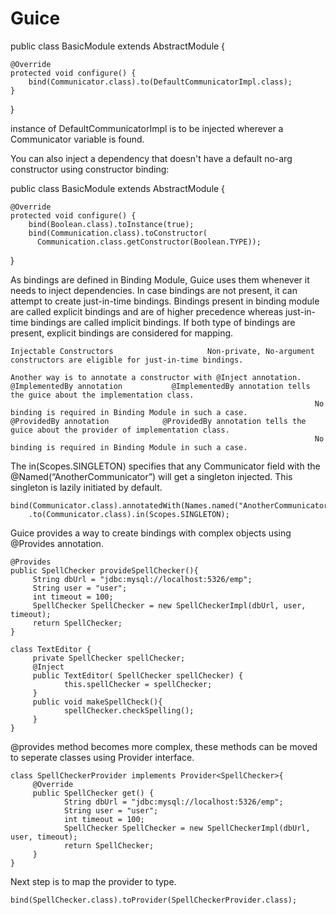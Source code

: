 # Guice

public class BasicModule extends AbstractModule {
 
    @Override
    protected void configure() {
        bind(Communicator.class).to(DefaultCommunicatorImpl.class);
    }
}

instance of DefaultCommunicatorImpl is to be injected wherever a Communicator variable is found.

You can also inject a dependency that doesn't have a default no-arg constructor using constructor binding:

public class BasicModule extends AbstractModule {
 
    @Override
    protected void configure() {
        bind(Boolean.class).toInstance(true);
        bind(Communication.class).toConstructor(
          Communication.class.getConstructor(Boolean.TYPE));
}

As bindings are defined in Binding Module, Guice uses them whenever it needs to inject dependencies. In case bindings are not present, it can attempt to create just-in-time bindings. Bindings present in binding module are called explicit bindings and are of higher precedence whereas just-in-time bindings are called implicit bindings. If both type of bindings are present, explicit bindings are considered for mapping.

	Injectable Constructors						Non-private, No-argument constructors are eligible for just-in-time bindings. 
																		Another way is to annotate a constructor with @Inject annotation.
	@ImplementedBy annotation	        @ImplementedBy annotation tells the guice about the implementation class. 
																		No binding is required in Binding Module in such a case.
	@ProvidedBy annotation	          @ProvidedBy annotation tells the guice about the provider of implementation class. 
																		No binding is required in Binding Module in such a case.


  
The in(Scopes.SINGLETON) specifies that any Communicator field with the @Named(“AnotherCommunicator”) 
will get a singleton injected. This singleton is lazily initiated by default.


	bind(Communicator.class).annotatedWith(Names.named("AnotherCommunicator"))
		.to(Communicator.class).in(Scopes.SINGLETON);
		

Guice provides a way to create bindings with complex objects using @Provides annotation.

	@Provides
	public SpellChecker provideSpellChecker(){
		 String dbUrl = "jdbc:mysql://localhost:5326/emp";
		 String user = "user";
		 int timeout = 100;
		 SpellChecker SpellChecker = new SpellCheckerImpl(dbUrl, user, timeout);
		 return SpellChecker;
	}

	class TextEditor {
		 private SpellChecker spellChecker;
		 @Inject
		 public TextEditor( SpellChecker spellChecker) {
				this.spellChecker = spellChecker;
		 }
		 public void makeSpellCheck(){
				spellChecker.checkSpelling();
		 } 
	}

@provides method becomes more complex, these methods can be moved to seperate classes using Provider interface.

	class SpellCheckerProvider implements Provider<SpellChecker>{
		 @Override
		 public SpellChecker get() {
				String dbUrl = "jdbc:mysql://localhost:5326/emp";
				String user = "user";
				int timeout = 100;
				SpellChecker SpellChecker = new SpellCheckerImpl(dbUrl, user, timeout);
				return SpellChecker;
		 } 
	}
Next step is to map the provider to type.

	bind(SpellChecker.class).toProvider(SpellCheckerProvider.class);
